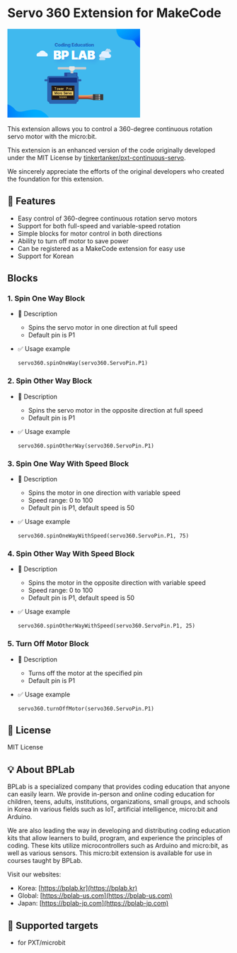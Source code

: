 # Servo 360 Extension for MakeCode

![Servo Image](./icon.png)

This extension allows you to control a 360-degree continuous rotation servo motor with the micro:bit.

This extension is an enhanced version of the code originally developed under the MIT License by [tinkertanker/pxt-continuous-servo](https://github.com/tinkertanker/pxt-continuous-servo.git).

We sincerely appreciate the efforts of the original developers who created the foundation for this extension.

## 🚀 Features

- Easy control of 360-degree continuous rotation servo motors
- Support for both full-speed and variable-speed rotation
- Simple blocks for motor control in both directions
- Ability to turn off motor to save power
- Can be registered as a MakeCode extension for easy use
- Support for Korean

## Blocks

### 1. Spin One Way Block

- 🔹 Description

  - Spins the servo motor in one direction at full speed
  - Default pin is P1

- ✅ Usage example

  ```blocks
  servo360.spinOneWay(servo360.ServoPin.P1)
  ```

### 2. Spin Other Way Block

- 🔹 Description

  - Spins the servo motor in the opposite direction at full speed
  - Default pin is P1

- ✅ Usage example

  ```blocks
  servo360.spinOtherWay(servo360.ServoPin.P1)
  ```

### 3. Spin One Way With Speed Block

- 🔹 Description

  - Spins the motor in one direction with variable speed
  - Speed range: 0 to 100
  - Default pin is P1, default speed is 50

- ✅ Usage example

  ```blocks
  servo360.spinOneWayWithSpeed(servo360.ServoPin.P1, 75)
  ```

### 4. Spin Other Way With Speed Block

- 🔹 Description

  - Spins the motor in the opposite direction with variable speed
  - Speed range: 0 to 100
  - Default pin is P1, default speed is 50

- ✅ Usage example

  ```blocks
  servo360.spinOtherWayWithSpeed(servo360.ServoPin.P1, 25)
  ```

### 5. Turn Off Motor Block

- 🔹 Description

  - Turns off the motor at the specified pin
  - Default pin is P1

- ✅ Usage example

  ```blocks
  servo360.turnOffMotor(servo360.ServoPin.P1)
  ```

## 📜 License

MIT License

## 💡 About BPLab

BPLab is a specialized company that provides coding education that anyone can easily learn. We provide in-person and online coding education for children, teens, adults, institutions, organizations, small groups, and schools in Korea in various fields such as IoT, artificial intelligence, micro:bit and Arduino.

We are also leading the way in developing and distributing coding education kits that allow learners to build, program, and experience the principles of coding. These kits utilize microcontrollers such as Arduino and micro:bit, as well as various sensors. This micro:bit extension is available for use in courses taught by BPLab.

Visit our websites:

- Korea: [https://bplab.kr](https://bplab.kr)
- Global: [https://bplab-us.com](https://bplab-us.com)
- Japan: [https://bplab-jp.com](https://bplab-jp.com)

## 📍 Supported targets

- for PXT/microbit

<script src="https://makecode.com/gh-pages-embed.js"></script><script>makeCodeRender("{{ site.makecode.home_url }}", "{{ site.github.owner_name }}/{{ site.github.repository_name }}");</script>
